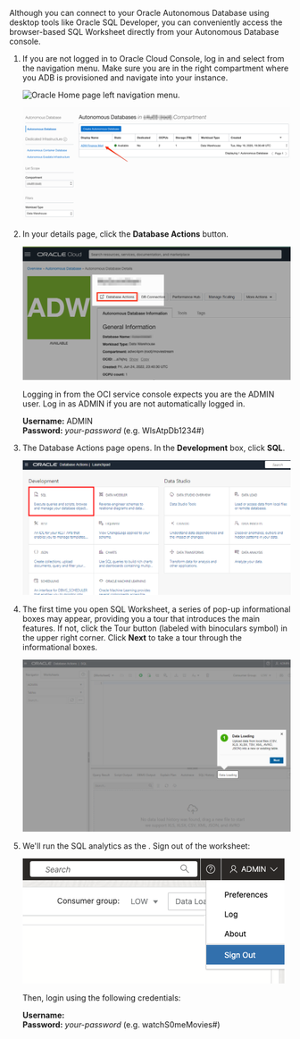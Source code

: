 <!--
    {
        "name":"Connect with SQL Worksheet as non-admin user",
        "description":"Connect to Autonomous Database using the SQL Worksheet in Database Actions. Non-admin user."
    }
-->
Although you can connect to your Oracle Autonomous Database using desktop tools like Oracle SQL Developer, you can conveniently access the browser-based SQL Worksheet directly from your Autonomous Database console.

1. If you are not logged in to Oracle Cloud Console, log in and select **[](var:db_workload_type)** from the navigation menu. Make sure you are in the right compartment where you ADB is provisioned and navigate into your **[](var:db_display_name)** instance.

    ![Oracle Home page left navigation menu.](https://raw.githubusercontent.com/oracle/learning-library/master/common/images/console/database-adw.png " ")


    ![Autonomous Databases homepage.](./images/step1.1-adb.png " ")

2. In your **[](var:db_display_name)** details page, click the **Database Actions** button.

    ![Click Database Actions button.](./images/adb-dbactions-goto.png " ")

    Logging in from the OCI service console expects you are the ADMIN user. Log in as ADMIN if you are not automatically logged in.
    
    **Username:** ADMIN    
    **Password:** *your-password* (e.g. WlsAtpDb1234#)

3. The Database Actions page opens. In the **Development** box, click **SQL**.

    ![Click SQL.](./images/adb-dbactions-click-sql.png " ")

4. The first time you open SQL Worksheet, a series of pop-up informational boxes may appear, providing you a tour that introduces the main features. If not, click the Tour button (labeled with binoculars symbol) in the upper right corner. Click **Next** to take a tour through the informational boxes.

    ![SQL Worksheet.](./images/adb-sql-worksheet-opening-tour.png " ")

5. We'll run the SQL analytics as the **[](var:db_user_name)**. Sign out of the worksheet:
    
    ![Log out.](./images/log-out-dbactions.png " ")

    Then, login using the following credentials:
    
    **Username:** [](var:db_user_name)    
    **Password:** *your-password* (e.g. watchS0meMovies#)